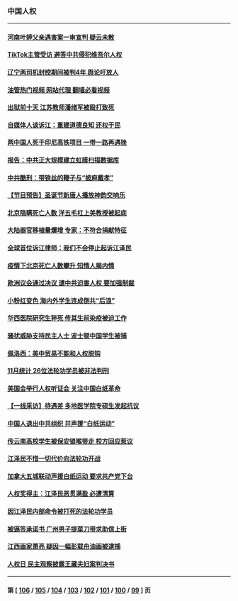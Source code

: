 ### 中国人权
---
#### [河南叶婷父亲遇害案一审宣判 疑云未散](../../pages/ncid278/n13888962.md?12222045) 
#### [TikTok主管受访 避答中共侵犯维吾尔人权](../../pages/ncid278/n13889049.md?12222045) 
#### [辽宁两司机封控期间被判4年 舆论吁放人](../../pages/ncid278/n13888961.md?12222045) 
#### [油管热门视频 网站代理 翻墙必看视频](http://138.2.39.72:81/youtube.html?epic-marker?12222045)
#### [出狱前十天 江苏教师潘绪军被殴打致死](../../pages/ncid278/n13888230.md?12222045) 
#### [自媒体人谈诉江：重建道德良知 还权于民](../../pages/ncid278/n13887904.md?12222045) 
#### [两中国人死于印尼高铁项目 一带一路再遇挫](../../pages/ncid278/n13888453.md?12222045) 
#### [报告：中共正大规模建立虹膜扫描数据库](../../pages/ncid278/n13888092.md?12222045) 
#### [中共酷刑：带铁丝的鞭子与“披麻戴孝”](../../pages/ncid278/n13887863.md?12222045) 
#### [【节目预告】圣诞节新唐人播放神韵交响乐](../../pages/ncid278/n13886375.md?12222045) 
#### [北京隐瞒死亡人数 洋五毛杠上美教授被起底](../../pages/ncid278/n13886904.md?12222045) 
#### [大陆器官移植量爆增 专家：不符合捐献特征](../../pages/ncid278/n13886405.md?12222045) 
#### [全球首位诉江律师：我们不会停止起诉江泽民](../../pages/ncid278/n13886803.md?12222045) 
#### [疫情下北京死亡人数攀升 知情人揭内情](../../pages/ncid278/n13886705.md?12222045) 
#### [欧洲议会通过决议 谴中共迫害人权 要加强制裁](../../pages/ncid278/n13885670.md?12222045) 
#### [小粉红变色 海内外学生连成倒共“后浪”](../../pages/ncid278/n13885674.md?12222045) 
#### [华西医院研究生猝死 传其生前染疫被迫工作](../../pages/ncid278/n13885113.md?12222045) 
#### [骚扰威胁支持民主人士 波士顿中国学生被捕](../../pages/ncid278/n13884868.md?12222045) 
#### [佩洛西：美中贸易不能和人权脱钩](../../pages/ncid278/n13884884.md?12222045) 
#### [11月统计 26位法轮功学员被非法判刑](../../pages/ncid278/n13884724.md?12222045) 
#### [美国会举行人权听证会 关注中国白纸革命](../../pages/ncid278/n13884258.md?12222045) 
#### [【一线采访】待遇差 多地医学院专硕生发起抗议](../../pages/ncid278/n13883914.md?12222045) 
#### [中国人退出中共组织 并声援“白纸运动”](../../pages/ncid278/n13882714.md?12222045) 
#### [传云南高校学生被保安锁喉带走 校方回应惹议](../../pages/ncid278/n13883844.md?12222045) 
#### [江泽民不惜一切代价向法轮功开战](../../pages/ncid278/n13883332.md?12222045) 
#### [加拿大五城联动声援白纸运动 要求共产党下台](../../pages/ncid278/n13883075.md?12222045) 
#### [人权奖得主：江泽民恶贯满盈 必遭清算](../../pages/ncid278/n13882937.md?12222045) 
#### [因江泽民内部命令被打死的法轮功学员](../../pages/ncid278/n13877409.md?12222045) 
#### [被逼签承诺书 广州男子提菜刀带求助信上街](../../pages/ncid278/n13882547.md?12222045) 
#### [江西画家萧亮 疑因一幅彭载舟油画被逮捕](../../pages/ncid278/n13882723.md?12222045) 
#### [人权日 民主观察披露王藏夫妇案判决书](../../pages/ncid278/n13882517.md?12222045) 

---
#### 第 [ [106](./106.md?12222045) / [105](./105.md?12222045) / [104](./104.md?12222045) / [103](./103.md?12222045) / [102](./102.md?12222045) / [101](./101.md?12222045) / [100](./100.md?12222045) / [99](./99.md?12222045) ] 页

